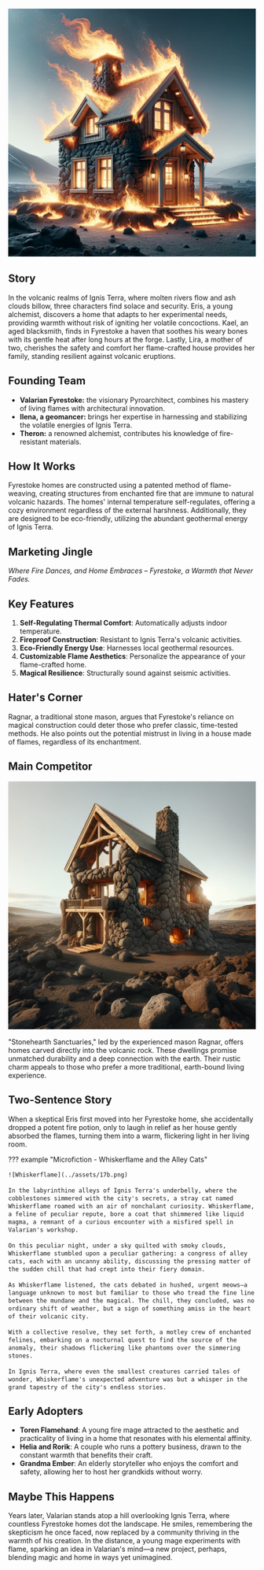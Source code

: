 ![Fyrestoke Hearth & Home](../assets/17.png)

## Story

In the volcanic realms of Ignis Terra, where molten rivers flow and ash clouds billow, three characters find solace and security. Eris, a young alchemist, discovers a home that adapts to her experimental needs, providing warmth without risk of igniting her volatile concoctions. Kael, an aged blacksmith, finds in Fyrestoke a haven that soothes his weary bones with its gentle heat after long hours at the forge. Lastly, Lira, a mother of two, cherishes the safety and comfort her flame-crafted house provides her family, standing resilient against volcanic eruptions.

## Founding Team

- **Valarian Fyrestoke:** the visionary Pyroarchitect, combines his mastery of living flames with architectural innovation.
- **Ilena, a geomancer:** brings her expertise in harnessing and stabilizing the volatile energies of Ignis Terra.
- **Theron:** a renowned alchemist, contributes his knowledge of fire-resistant materials.

## How It Works

Fyrestoke homes are constructed using a patented method of flame-weaving, creating structures from enchanted fire that are immune to natural volcanic hazards. The homes' internal temperature self-regulates, offering a cozy environment regardless of the external harshness. Additionally, they are designed to be eco-friendly, utilizing the abundant geothermal energy of Ignis Terra.

## Marketing Jingle

_Where Fire Dances, and Home Embraces – Fyrestoke, a Warmth that Never Fades._

## Key Features

1. **Self-Regulating Thermal Comfort**: Automatically adjusts indoor temperature.
2. **Fireproof Construction**: Resistant to Ignis Terra's volcanic activities.
3. **Eco-Friendly Energy Use**: Harnesses local geothermal resources.
4. **Customizable Flame Aesthetics**: Personalize the appearance of your flame-crafted home.
5. **Magical Resilience**: Structurally sound against seismic activities.

## Hater's Corner

Ragnar, a traditional stone mason, argues that Fyrestoke's reliance on magical construction could deter those who prefer classic, time-tested methods. He also points out the potential mistrust in living in a house made of flames, regardless of its enchantment.

## Main Competitor

![Stonehearth Sanctuaries](../assets/17a.png)

"Stonehearth Sanctuaries," led by the experienced mason Ragnar, offers homes carved directly into the volcanic rock. These dwellings promise unmatched durability and a deep connection with the earth. Their rustic charm appeals to those who prefer a more traditional, earth-bound living experience.

## Two-Sentence Story

When a skeptical Eris first moved into her Fyrestoke home, she accidentally dropped a potent fire potion, only to laugh in relief as her house gently absorbed the flames, turning them into a warm, flickering light in her living room.

??? example "Microfiction - Whiskerflame and the Alley Cats"

    ![Whiskerflame](../assets/17b.png)

    In the labyrinthine alleys of Ignis Terra's underbelly, where the cobblestones simmered with the city's secrets, a stray cat named Whiskerflame roamed with an air of nonchalant curiosity. Whiskerflame, a feline of peculiar repute, bore a coat that shimmered like liquid magma, a remnant of a curious encounter with a misfired spell in Valarian's workshop.

    On this peculiar night, under a sky quilted with smoky clouds, Whiskerflame stumbled upon a peculiar gathering: a congress of alley cats, each with an uncanny ability, discussing the pressing matter of the sudden chill that had crept into their fiery domain.

    As Whiskerflame listened, the cats debated in hushed, urgent meows—a language unknown to most but familiar to those who tread the fine line between the mundane and the magical. The chill, they concluded, was no ordinary shift of weather, but a sign of something amiss in the heart of their volcanic city.

    With a collective resolve, they set forth, a motley crew of enchanted felines, embarking on a nocturnal quest to find the source of the anomaly, their shadows flickering like phantoms over the simmering stones.

    In Ignis Terra, where even the smallest creatures carried tales of wonder, Whiskerflame's unexpected adventure was but a whisper in the grand tapestry of the city's endless stories.

## Early Adopters

- **Toren Flamehand**: A young fire mage attracted to the aesthetic and practicality of living in a home that resonates with his elemental affinity.
- **Helia and Rorik**: A couple who runs a pottery business, drawn to the constant warmth that benefits their craft.
- **Grandma Ember**: An elderly storyteller who enjoys the comfort and safety, allowing her to host her grandkids without worry.

## Maybe This Happens

Years later, Valarian stands atop a hill overlooking Ignis Terra, where countless Fyrestoke homes dot the landscape. He smiles, remembering the skepticism he once faced, now replaced by a community thriving in the warmth of his creation. In the distance, a young mage experiments with flame, sparking an idea in Valarian's mind—a new project, perhaps, blending magic and home in ways yet unimagined.
